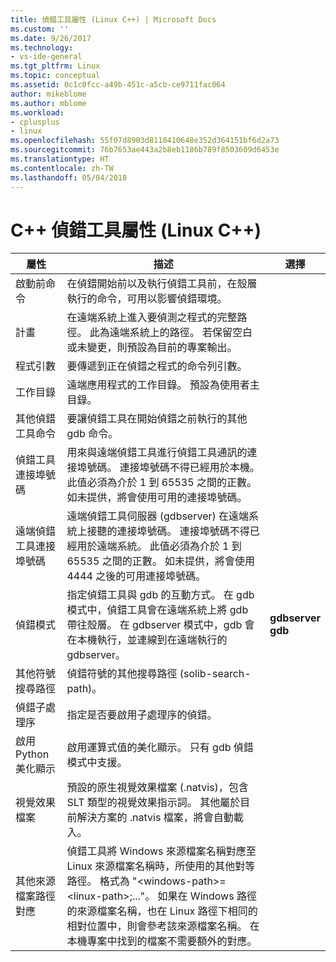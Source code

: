 ```yaml
---
title: 偵錯工具屬性 (Linux C++) | Microsoft Docs
ms.custom: ''
ms.date: 9/26/2017
ms.technology:
- vs-ide-general
ms.tgt_pltfrm: Linux
ms.topic: conceptual
ms.assetid: 0c1c0fcc-a49b-451c-a5cb-ce9711fac064
author: mikeblome
ms.author: mblome
ms.workload:
- cplusplus
- linux
ms.openlocfilehash: 55f07d8903d8110410648e352d364151bf6d2a73
ms.sourcegitcommit: 76b7653ae443a2b8eb1186b789f8503609d6453e
ms.translationtype: HT
ms.contentlocale: zh-TW
ms.lasthandoff: 05/04/2018
---
```

# <a name="c-debugging-properties-linux-c"></a>C++ 偵錯工具屬性 (Linux C++)

屬性 | 描述 | 選擇
--- | ---| ---
啟動前命令 | 在偵錯開始前以及執行偵錯工具前，在殼層執行的命令，可用以影響偵錯環境。
計畫 | 在遠端系統上進入要偵測之程式的完整路徑。 此為遠端系統上的路徑。 若保留空白或未變更，則預設為目前的專案輸出。
程式引數 | 要傳遞到正在偵錯之程式的命令列引數。
工作目錄 | 遠端應用程式的工作目錄。 預設為使用者主目錄。
其他偵錯工具命令 | 要讓偵錯工具在開始偵錯之前執行的其他 gdb 命令。
偵錯工具連接埠號碼 | 用來與遠端偵錯工具進行偵錯工具通訊的連接埠號碼。 連接埠號碼不得已經用於本機。 此值必須為介於 1 到 65535 之間的正數。 如未提供，將會使用可用的連接埠號碼。
遠端偵錯工具連接埠號碼 | 遠端偵錯工具伺服器 (gdbserver) 在遠端系統上接聽的連接埠號碼。 連接埠號碼不得已經用於遠端系統。 此值必須為介於 1 到 65535 之間的正數。 如未提供，將會使用 4444 之後的可用連接埠號碼。
偵錯模式 | 指定偵錯工具與 gdb 的互動方式。 在 gdb 模式中，偵錯工具會在遠端系統上將 gdb 帶往殼層。 在 gdbserver 模式中，gdb 會在本機執行，並連線到在遠端執行的 gdbserver。 | **gdbserver**<br>**gdb**<br>
其他符號搜尋路徑 | 偵錯符號的其他搜尋路徑 (solib-search-path)。
偵錯子處理序 | 指定是否要啟用子處理序的偵錯。
啟用 Python 美化顯示 | 啟用運算式值的美化顯示。 只有 gdb 偵錯模式中支援。
視覺效果檔案 | 預設的原生視覺效果檔案 (.natvis)，包含 SLT 類型的視覺效果指示詞。 其他屬於目前解決方案的 .natvis 檔案，將會自動載入。
其他來源檔案路徑對應 | 偵錯工具將 Windows 來源檔案名稱對應至 Linux 來源檔案名稱時，所使用的其他對等路徑。 格式為 "\<windows-path>=\<linux-path>;..."。 如果在 Windows 路徑的來源檔案名稱，也在 Linux 路徑下相同的相對位置中，則會參考該來源檔案名稱。 在本機專案中找到的檔案不需要額外的對應。
